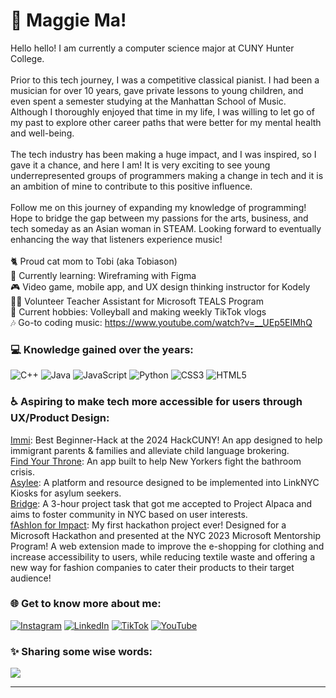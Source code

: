 <!--
**maggeema/maggeema** is a ✨ _special_ ✨ repository because its `README.md` (this file) appears on your GitHub profile.
-->
# 💫 Maggie Ma!
Hello hello! I am currently a computer science major at CUNY Hunter College. <br><br>Prior to this tech journey, I was a competitive classical pianist. I had been a musician for over 10 years, gave private lessons to young children, and even spent a semester studying at the Manhattan School of Music. Although I thoroughly enjoyed that time in my life, I was willing to let go of my past to explore other career paths that were better for my mental health and well-being. <br><br>The tech industry has been making a huge impact, and I was inspired, so I gave it a chance, and here I am! It is very exciting to see young underrepresented groups of programmers making a change in tech and it is an ambition of mine to contribute to this positive influence.<br><br>Follow me on this journey of expanding my knowledge of programming! Hope to bridge the gap between my passions for the arts, business, and tech someday as an Asian woman in STEAM. Looking forward to eventually enhancing the way that listeners experience music!<br><br>🐈 Proud cat mom to Tobi (aka Tobiason)<br>🌱 Currently learning: Wireframing with Figma<br>🎮 Video game, mobile app, and UX design thinking instructor for Kodely<br>👩‍🏫 Volunteer Teacher Assistant for Microsoft TEALS Program<br>🏐 Current hobbies: Volleyball and making weekly TikTok vlogs<br>🎶 Go-to coding music: https://www.youtube.com/watch?v=__UEp5EIMhQ<br>

### 💻 Knowledge gained over the years:
![C++](https://img.shields.io/badge/c++-%2300599C.svg?style=for-the-badge&logo=c%2B%2B&logoColor=white) ![Java](https://img.shields.io/badge/java-%23ED8B00.svg?style=for-the-badge&logo=java&logoColor=white) ![JavaScript](https://img.shields.io/badge/javascript-%23323330.svg?style=for-the-badge&logo=javascript&logoColor=%23F7DF1E) ![Python](https://img.shields.io/badge/python-3670A0?style=for-the-badge&logo=python&logoColor=ffdd54) ![CSS3](https://img.shields.io/badge/css3-%231572B6.svg?style=for-the-badge&logo=css3&logoColor=white) ![HTML5](https://img.shields.io/badge/html5-%23E34F26.svg?style=for-the-badge&logo=html5&logoColor=white)

### ♿ Aspiring to make tech more accessible for users through UX/Product Design:
<a href="https://devpost.com/software/immi-onkp0a">Immi</a>: Best Beginner-Hack at the 2024 HackCUNY! An app designed to help immigrant parents & families and alleviate child language brokering. 
<br><a href="https://www.canva.com/design/DAGHYXXCHBg/9ZMUiFEtTJII5Oc4hH_QuA/edit?">Find Your Throne</a>: An app built to help New Yorkers fight the bathroom crisis.
<br><a href="https://www.canva.com/design/DAF1xTuvDq0/uAi_92qYAd-H3duVEGwUUA/edit?utm_content=DAF1xTuvDq0&utm_campaign=designshare&utm_medium=link2&utm_source=sharebutton">Asylee</a>: A platform and resource designed to be implemented into LinkNYC Kiosks for asylum seekers.
<br><a href="https://www.canva.com/design/DAFpks4QvA8/s-fbuclWqOzlWSmdRBsDCQ/edit?utm_content=DAFpks4QvA8&utm_campaign=designshare&utm_medium=link2&utm_source=sharebutton">Bridge</a>: A 3-hour project task that got me accepted to Project Alpaca and aims to foster community in NYC based on user interests.
<br><a href="https://www.canva.com/design/DAFpv6cCQ8M/VU8tY6niMcOamR7b-skkVg/edit?utm_content=DAFpv6cCQ8M&utm_campaign=designshare&utm_medium=link2&utm_source=sharebutton">fAshIon for Impact</a>: My first hackathon project ever! Designed for a Microsoft Hackathon and presented at the NYC 2023 Microsoft Mentorship Program! A web extension made to improve the e-shopping for clothing and increase accessibility to users, while reducing textile waste and offering a new way for fashion companies to cater their products to their target audience!

### 🌐 Get to know more about me:
[![Instagram](https://img.shields.io/badge/Instagram%20-%23E4405F.svg?&style=for-the-badge&logo=Instagram&logoColor=white)](https://instagram.com/maggeema) [![LinkedIn](https://img.shields.io/badge/linkedin%20-%230077B5.svg?&style=for-the-badge&logo=linkedin&logoColor=white)](https://linkedin.com/in/maggeema) [![TikTok](https://img.shields.io/badge/TikTok%20-%23000000.svg?&style=for-the-badge&logo=TikTok&logoColor=white)](https://tiktok.com/@maggeema) [![YouTube](https://img.shields.io/badge/YouTube%20-%23FF0000.svg?&style=for-the-badge&logo=YouTube&logoColor=white)](https://youtube.com/@maggiema6006) 

### ✨ Sharing some wise words:
![](https://quotes-github-readme.vercel.app/api?type=horizontal&theme=light)

---

